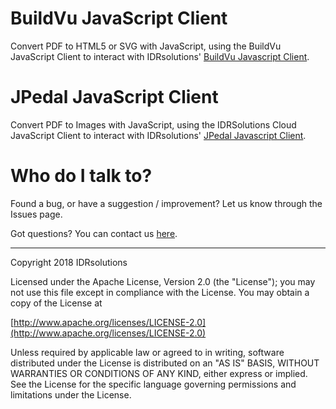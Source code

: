 # BuildVu JavaScript Client #
Convert PDF to HTML5 or SVG with JavaScript, using the BuildVu JavaScript Client to interact with IDRsolutions' [BuildVu Javascript Client](https://github.com/idrsolutions/idrsolutions-js-client/blob/master/README-BUILDVU.md).

# JPedal JavaScript Client #
Convert PDF to Images with JavaScript, using the IDRSolutions Cloud JavaScript Client to interact with IDRsolutions' [JPedal Javascript Client](https://github.com/idrsolutions/idrsolutions-js-client/blob/master/README-JPEDAL.md).

# Who do I talk to? #

Found a bug, or have a suggestion / improvement? Let us know through the Issues page.

Got questions? You can contact us [here](https://idrsolutions.zendesk.com/hc/en-us/requests/new).

-----

Copyright 2018 IDRsolutions

Licensed under the Apache License, Version 2.0 (the "License");
you may not use this file except in compliance with the License.
You may obtain a copy of the License at

[http://www.apache.org/licenses/LICENSE-2.0](http://www.apache.org/licenses/LICENSE-2.0)

Unless required by applicable law or agreed to in writing, software
distributed under the License is distributed on an "AS IS" BASIS,
WITHOUT WARRANTIES OR CONDITIONS OF ANY KIND, either express or implied.
See the License for the specific language governing permissions and
limitations under the License.
